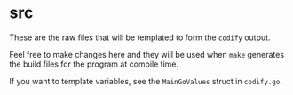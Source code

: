 # src

These are the raw files that will be templated to form the `codify` output.

Feel free to make changes here and they will be used when `make` generates the build files for the program at compile time.

If you want to template variables, see the `MainGoValues` struct in `codify.go`.

